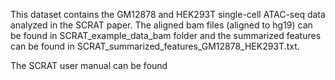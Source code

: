 This dataset contains the GM12878 and HEK293T single-cell ATAC-seq data analyzed in the SCRAT paper. The aligned bam files (aligned to hg19) can be found in SCRAT_example_data_bam folder and the summarized features can be found in SCRAT_summarized_features_GM12878_HEK293T.txt.

The SCRAT user manual can be found 